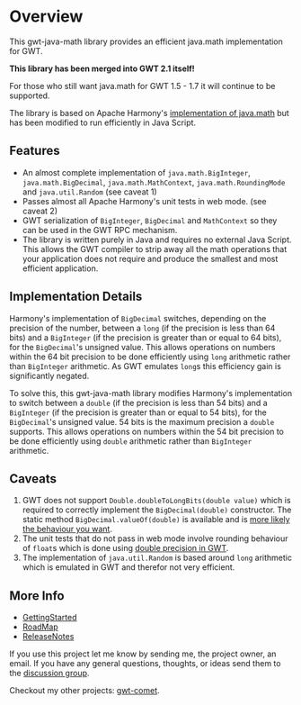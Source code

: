 # Overview #
This gwt-java-math library provides an efficient java.math implementation for GWT.

**This library has been merged into GWT 2.1 itself!**

For those who still want java.math for GWT 1.5 - 1.7 it will continue to be supported.

The library is based on Apache Harmony's [implementation of java.math](http://svn.apache.org/viewvc/harmony/enhanced/classlib/trunk/modules/math/) but has been modified to run efficiently in Java Script.

## Features ##
  * An almost complete implementation of `java.math.BigInteger`, `java.math.BigDecimal`, `java.math.MathContext`, `java.math.RoundingMode` and `java.util.Random` (see caveat 1)
  * Passes almost all Apache Harmony's unit tests in web mode. (see caveat 2)
  * GWT serialization of `BigInteger`, `BigDecimal` and `MathContext` so they can be used in the GWT RPC mechanism.
  * The library is written purely in Java and requires no external Java Script. This allows the GWT compiler to strip away all the math operations that your application does not require and produce the smallest and most efficient application.

## Implementation Details ##

Harmony's implementation of `BigDecimal` switches, depending on the precision of the number, between a `long` (if the precision is less than 64 bits) and a `BigInteger` (if the precision is greater than or equal to 64 bits), for the `BigDecimal`'s unsigned value.
This allows operations on numbers within the 64 bit precision to be done efficiently using `long` arithmetic rather than `BigInteger` arithmetic.
As GWT emulates `long`s this efficiency gain is significantly negated.

To solve this, this gwt-java-math library modifies Harmony's implementation to switch between a `double` (if the precision is less than 54 bits) and a `BigInteger` (if the precision is greater than or equal to 54 bits), for the `BigDecimal`'s unsigned value.
54 bits is the maximum precision a `double` supports. This allows operations on numbers within the 54 bit precision to be done efficiently using `double` arithmetic rather than `BigInteger` arithmetic.

## Caveats ##

  1. GWT does not support `Double.doubleToLongBits(double value)` which is required to correctly implement the `BigDecimal(double)` constructor. The static method `BigDecimal.valueOf(double)` is available and is [more likely the behaviour you want](http://java.sun.com/javase/6/docs/api/java/math/BigDecimal.html#BigDecimal%28double%29).
  1. The unit tests that do not pass in web mode involve rounding behaviour of `float`s which is done using [double precision in GWT](http://code.google.com/webtoolkit/doc/1.6/DevGuideCodingBasics.html#DevGuideJavaCompatibility).
  1. The implementation of `java.util.Random` is based around `long` arithmetic which is emulated in GWT and therefor not very efficient.

## More Info ##

  * [GettingStarted](GettingStarted.md)
  * [RoadMap](RoadMap.md)
  * [ReleaseNotes](ReleaseNotes.md)

If you use this project let me know by sending me, the project owner, an email.
If you have any general questions, thoughts, or ideas send them to the [discussion group](http://groups.google.com/group/gwt-java-math).

Checkout my other projects: [gwt-comet](http://code.google.com/p/gwt-comet).